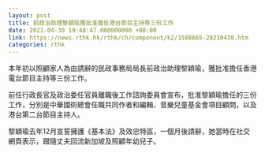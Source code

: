 ```yaml
---
layout: post
title: 前政治助理黎穎瑜獲批准擔任港台節目主持等三份工作
date: 2021-04-30 19:48:47.000000000 +08:00
link: https://news.rthk.hk/rthk/ch/component/k2/1588665-20210430.htm
categories: rthk
---
```


本年初以照顧家人為由請辭的民政事務局局長前政治助理黎穎瑜，獲批准擔任香港電台節目主持等三份工作。

前任行政長官及政治委任官員離職後工作諮詢委員會宣布，批准黎穎瑜擔任的三份工作，分別是中華國術總會任職共同作者和編輯、音樂兒童基金會項目顧問，以及港台第二台節目主持人。

黎穎瑜去年12月宣誓擁護《基本法》及效忠特區，一個月後請辭，她當時在社交網頁表示，跟隨丈夫回流新加坡及照顧年幼兒子。

